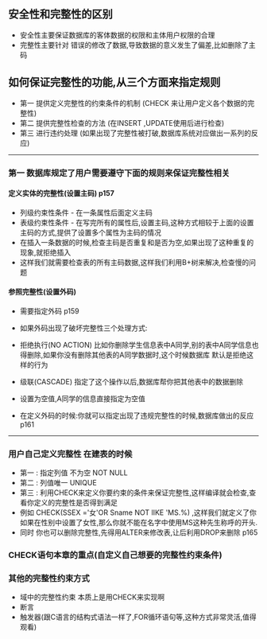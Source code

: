## 安全性和完整性的区别
+ 安全性主要保证数据库的客体数据的权限和主体用户权限的合理
+ 完整性主要针对 错误的修改了数据,导致数据的意义发生了偏差,比如删除了主码
  
## 如何保证完整性的功能,从三个方面来指定规则
+ 第一 提供定义完整性的约束条件的机制 (CHECK 来让用户定义各个数据的完整性)
+ 第二 提供完整性检查的方法  (在INSERT ,UPDATE使用后进行检查)
+ 第三 进行违约处理    (如果出现了完整性被打破,数据库系统对应做出一系列的反应)
  
---

### 第一 数据库规定了用户需要遵守下面的规则来保证完整性相关
#### 定义实体的完整性(设置主码) p157
+ 列级约束性条件 -  在一条属性后面定义主码
+ 表级约束性条件 -  在写完所有的属性后,设置主码,这种方式相较于上面的设置主码的方式,提供了设置多个属性为主码的情况
+ 在插入一条数据的时候,检查主码是否重复和是否为空,如果出现了这种重复的现象,就拒绝插入
+ 这样我们就需要检查表的所有主码数据,这样我们利用B+树来解决,检查慢的问题
  

#### 参照完整性(设置外码)
+ 需要指定外码 p159
+ 如果外码出现了破坏完整性三个处理方式:
+ 拒绝执行(NO ACTION) 比如你删除学生信息表中A同学,别的表中A同学信息也得删除,如果你没有删除其他表的A同学数据时,这个时候数据库 默认是拒绝这样的行为
+ 级联(CASCADE) 指定了这个操作以后,数据库帮你把其他表中的数据删除
+ 设置为空值,A同学的信息直接指定为空值

+ 在定义外码的时候:你就可以指定出现了违规完整性的时候,数据库做出的反应 p161

---

### 用户自己定义完整性 在建表的时候
+ 第一 : 指定列值 不为空 NOT NULL
+ 第二 : 列值唯一 UNIQUE
+ 第三 : 利用CHECK来定义你要约束的条件来保证完整性,这样编译就会检查,查看你定义的完整性是否得到满足
+ 例如 CHECK(SSEX ='女'OR Sname NOT lIKE 'MS.%) ,这样我们就定义了你如果在性别中设置了女性,那么你就不能在名字中使用MS这种先生称呼的开头.
+ 同时 你也可以删除完整性,先得用ALTER来修改表,让后利用DROP来删除 p165
### CHECK语句本章的重点(自定义自己想要的完整性约束条件)


### 其他的完整性约束方式
+ 域中的完整性约束 本质上是用CHECK来实现啊
+ 断言
+ 触发器(跟C语言的结构式语法一样了,FOR循环语句等,这种方式非常灵活,值得观看)